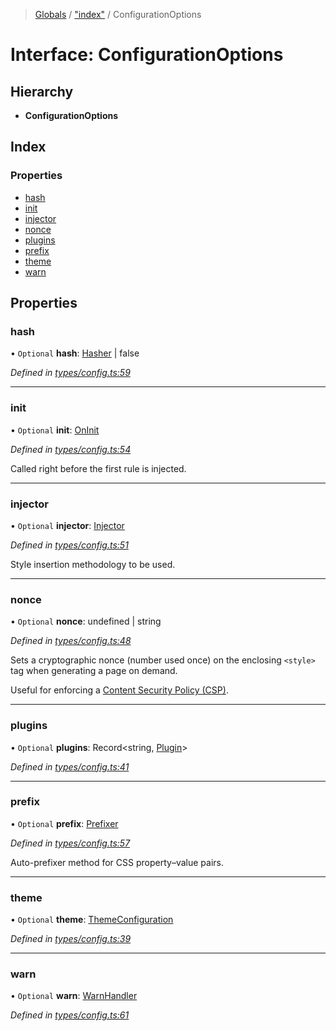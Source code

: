 > [Globals](../README.md) / ["index"](../modules/_index_.md) / ConfigurationOptions

# Interface: ConfigurationOptions

## Hierarchy

- **ConfigurationOptions**

## Index

### Properties

- [hash](_index_.configurationoptions.md#hash)
- [init](_index_.configurationoptions.md#init)
- [injector](_index_.configurationoptions.md#injector)
- [nonce](_index_.configurationoptions.md#nonce)
- [plugins](_index_.configurationoptions.md#plugins)
- [prefix](_index_.configurationoptions.md#prefix)
- [theme](_index_.configurationoptions.md#theme)
- [warn](_index_.configurationoptions.md#warn)

## Properties

### hash

• `Optional` **hash**: [Hasher](../modules/_index_.md#hasher) \| false

_Defined in [types/config.ts:59](https://github.com/kenoxa/beamwind/blob/main/packages/beamwind/src/types/config.ts#L59)_

---

### init

• `Optional` **init**: [OnInit](../modules/_index_.md#oninit)

_Defined in [types/config.ts:54](https://github.com/kenoxa/beamwind/blob/main/packages/beamwind/src/types/config.ts#L54)_

Called right before the first rule is injected.

---

### injector

• `Optional` **injector**: [Injector](_index_.injector.md)

_Defined in [types/config.ts:51](https://github.com/kenoxa/beamwind/blob/main/packages/beamwind/src/types/config.ts#L51)_

Style insertion methodology to be used.

---

### nonce

• `Optional` **nonce**: undefined \| string

_Defined in [types/config.ts:48](https://github.com/kenoxa/beamwind/blob/main/packages/beamwind/src/types/config.ts#L48)_

Sets a cryptographic nonce (number used once) on the enclosing `<style>` tag when generating a page on demand.

Useful for enforcing a [Content Security Policy (CSP)](https://developer.mozilla.org/docs/Web/HTTP/CSP).

---

### plugins

• `Optional` **plugins**: Record\<string, [Plugin](../modules/_index_.md#plugin)>

_Defined in [types/config.ts:41](https://github.com/kenoxa/beamwind/blob/main/packages/beamwind/src/types/config.ts#L41)_

---

### prefix

• `Optional` **prefix**: [Prefixer](../modules/_index_.md#prefixer)

_Defined in [types/config.ts:57](https://github.com/kenoxa/beamwind/blob/main/packages/beamwind/src/types/config.ts#L57)_

Auto-prefixer method for CSS property–value pairs.

---

### theme

• `Optional` **theme**: [ThemeConfiguration](../modules/_index_.md#themeconfiguration)

_Defined in [types/config.ts:39](https://github.com/kenoxa/beamwind/blob/main/packages/beamwind/src/types/config.ts#L39)_

---

### warn

• `Optional` **warn**: [WarnHandler](../modules/_index_.md#warnhandler)

_Defined in [types/config.ts:61](https://github.com/kenoxa/beamwind/blob/main/packages/beamwind/src/types/config.ts#L61)_
